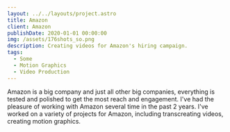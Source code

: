 ```yaml
---
layout: ../../layouts/project.astro
title: Amazon
client: Amazon
publishDate: 2020-01-01 00:00:00
img: /assets/176shots_so.png
description: Creating videos for Amazon's hiring campaign.
tags:
  - Some
  - Motion Graphics
  - Video Production
---
```


Amazon is a big company and just all other big companies, everything is tested and polished to get the most reach and engagement. I've had the pleasure of working with Amazon several time in the past 2 years. I've worked on a variety of projects for Amazon, including transcreating videos, creating motion graphics.
